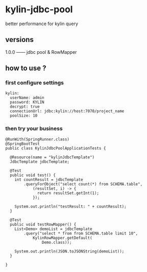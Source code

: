 # kylin-jdbc-pool
better performance for kylin query

## versions
1.0.0 —— jdbc pool & RowMapper 

## how to use ?

### first configure settings 

```
kylin:
  userName: admin
  password: KYLIN
  decrypt: true
  connectionUrl: jdbc:kylin://host:7070/project_name
  poolSize: 10

```

### then try your business 

```
@RunWith(SpringRunner.class)
@SpringBootTest
public class KylinJdbcPoolApplicationTests {

  @Resource(name = "kylinJdbcTemplate")
  JdbcTemplate jdbcTemplate;

  @Test
  public void test() {
    int countResult = jdbcTemplate
        .queryForObject("select count(*) from SCHEMA.table",
            (resultSet, i) -> {
              return resultSet.getInt(1);
            });

    System.out.println("testResult: " + countResult);
  }

  @Test
  public void testRowMapper() {
    List<Demo> demoList = jdbcTemplate
        .query("select * from from SCHEMA.table limit 10",
            KylinRowMapper.getDefault(
                Demo.class));

    System.out.println(JSON.toJSONString(demoList));
  }

}

```
